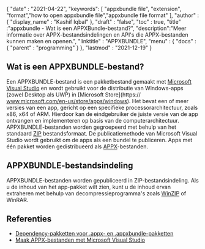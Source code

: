 {
  "date" : "2021-04-22",
  "keywords": [ "appxbundle file", "extension", "format","how to open appxbundle file","appxbundle file format" ],
  "author" : {
    "display_name" : "Kashif Iqbal"
},
  "draft" : "false",
  "toc" : true,
  "title" :"appxbundle - Wat is een APPXBundle-bestand?",
  "description":"Meer informatie over APPX-bestandsindelingen en API's die APPX-bestanden kunnen maken en openen.",
  "linktitle" : "APPXBUNDLE",
  "menu" : {
    "docs" : {
      "parent" : "programming"
}
},
  "lastmod" : "2021-12-19"
}

## Wat is een APPXBUNDLE-bestand?

Een APPXBUNDLE-bestand is een pakketbestand gemaakt met [Microsoft Visual Studio](https://visualstudio.microsoft.com/) en wordt gebruikt voor de distributie van Windows-apps (zowel Desktop als UWP) in [Microsoft Store](https:// www.microsoft.com/en-us/store/apps/windows). Het bevat een of meer versies van een app, gericht op een specifieke processorarchitectuur, zoals x86, x64 of ARM. Hierdoor kan de eindgebruiker de juiste versie van de app ontvangen en implementeren op basis van de computerarchitectuur. APPXBUNDLE-bestanden worden gegroepeerd met behulp van het standaard [ZIP](/nl/compression/zip/) bestandsformaat. De publicatiemethode van Microsoft Visual Studio wordt gebruikt om de apps als een bundel te publiceren. Apps met één pakket worden gedistribueerd als [APPX](/nl/programming/appx/)-bestanden.

## APPXBUNDLE-bestandsindeling

APPXBUNDLE-bestanden worden gepubliceerd in ZIP-bestandsindeling. Als u de inhoud van het app-pakket wilt zien, kunt u de inhoud ervan extraheren met behulp van decompressieprogramma's zoals [WinZIP](https://www.winzip.com/en/) of WinRAR.

## Referenties

* [Dependency-pakketten voor .appx- en .appxbundle-pakketten](https://www.ibm.com/docs/en/maas360?topic=catalog-dependency-packages-appx-appxbundle-packages)
* [Maak APPX-bestanden met Microsoft Visual Studio](https://learn.microsoft.com/en-us/windows/msix/desktop/vs-package-overview)

